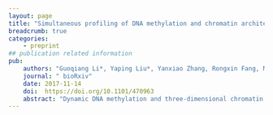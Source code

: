 ```yaml
---
layout: page
title: "Simultaneous profiling of DNA methylation and chromatin architecture in mixed populations and in single cells"
breadcrumb: true
categories:
    - preprint
## publication related information
pub:
    authors: "Guoqiang Li*, Yaping Liu*, Yanxiao Zhang, Rongxin Fang, Manolis Kellis, Bing Ren"
    journal: " bioRxiv"
    date: 2017-11-14
    doi:  https://doi.org/10.1101/470963
    abstract: "Dynamic DNA methylation and three-dimensional chromatin architecture compose a major portion of the epigenome and play an essential role in tissue specific gene expression programs. Currently, DNA methylation and chromatin organization are generally profiled in separate assays. Here, we report Methyl-HiC, a method combining in situ Hi-C and whole genome bisulfite sequencing (WGBS) to simultaneously capture chromosome conformation and DNA methylome in a single assay. Methyl-HiC analysis of mouse embryonic stem cells reveals coordinated DNA methylation between distant yet spatially proximal genomic regions. Extension of Methyl-HiC to single cells further enables delineation of the heterogeneity of both chromosomal conformation and DNA methylation in a mixed cell population, and uncovers increased dynamics of chromatin contacts and decreased stochasticity in DNA methylation in genomic regions that replicate early during cell cycle."
---
```

